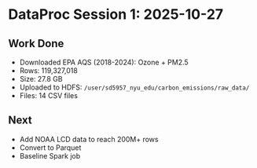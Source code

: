 # DataProc Session 1: 2025-10-27

## Work Done
- Downloaded EPA AQS (2018-2024): Ozone + PM2.5
- Rows: 119,327,018
- Size: 27.8 GB
- Uploaded to HDFS: `/user/sd5957_nyu_edu/carbon_emissions/raw_data/`
- Files: 14 CSV files

## Next
- Add NOAA LCD data to reach 200M+ rows
- Convert to Parquet
- Baseline Spark job
